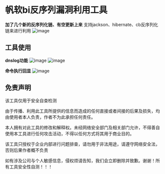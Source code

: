 # 帆软bi反序列漏洞利用工具
**加了几个新的反序列化链、有空更新上来**
支持jackson、hibernate、cb反序列化链来进行利用
![image](https://github.com/7wkajk/Frchannel/assets/76613407/b1caba86-2220-4827-9311-6f1b5573a913)
## 工具使用
**dnslog功能**
![image](https://github.com/7wkajk/Frchannel/assets/76613407/cbfa16a5-422c-4f03-9d61-a52c504bee29)
![image](https://github.com/7wkajk/Frchannel/assets/76613407/a3dabd83-4893-4ad6-a4c4-858cde5c3d1e)

**命令执行回显**
![image](https://github.com/7wkajk/Frchannel/assets/76613407/35bdd7e3-d21c-46c7-9a9e-a2809988ad7a)

## 免责声明
该工具仅用于安全自查检测

由于传播、利用此工具所提供的信息而造成的任何直接或者间接的后果及损失，均由使用者本人负责，作者不为此承担任何责任。

本人拥有对此工具的修改和解释权。未经网络安全部门及相关部门允许，不得善自使用本工具进行任何攻击活动，不得以任何方式将其用于商业目的。

该工具只授权于企业内部进行问题排查，请勿用于非法用途，请遵守网络安全法，否则后果作者概不负责

如有涉及公司与个人敏感信息，侵权烦请告知，我们会立即删除并致歉。谢谢！所有工具安全性自测！！！
